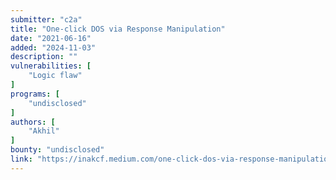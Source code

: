 ```yaml
---
submitter: "c2a"
title: "One-click DOS via Response Manipulation"
date: "2021-06-16"
added: "2024-11-03"
description: ""
vulnerabilities: [
    "Logic flaw"
]
programs: [
    "undisclosed"
]
authors: [
    "Akhil"
]
bounty: "undisclosed"
link: "https://inakcf.medium.com/one-click-dos-via-response-manipulation-2f08da421104"
---
```




